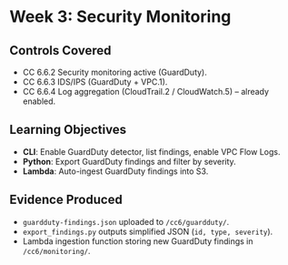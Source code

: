 # Week 3: Security Monitoring

## Controls Covered
- CC 6.6.2 Security monitoring active (GuardDuty).
- CC 6.6.3 IDS/IPS (GuardDuty + VPC.1).
- CC 6.6.4 Log aggregation (CloudTrail.2 / CloudWatch.5) – already enabled.

## Learning Objectives
- **CLI**: Enable GuardDuty detector, list findings, enable VPC Flow Logs.
- **Python**: Export GuardDuty findings and filter by severity.
- **Lambda**: Auto-ingest GuardDuty findings into S3.

## Evidence Produced
- `guardduty-findings.json` uploaded to `/cc6/guardduty/`.
- `export_findings.py` outputs simplified JSON (`id, type, severity`).
- Lambda ingestion function storing new GuardDuty findings in `/cc6/monitoring/`.
